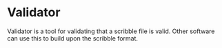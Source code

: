 # Validator

Validator is a tool for validating that a scribble file is valid. Other software
can use this to build upon the scribble format.
